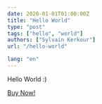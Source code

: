 ```yaml
---
date: 2020-01-01T01:00:00Z
title: "Hello World"
type: "post"
tags: ["hello", "world"]
authors: ["Sylvain Kerkour"]
url: "/hello-world"

lang: "en"
---
```



Hello World :)

<a href="/checkout?products=1234">Buy Now!</a>
